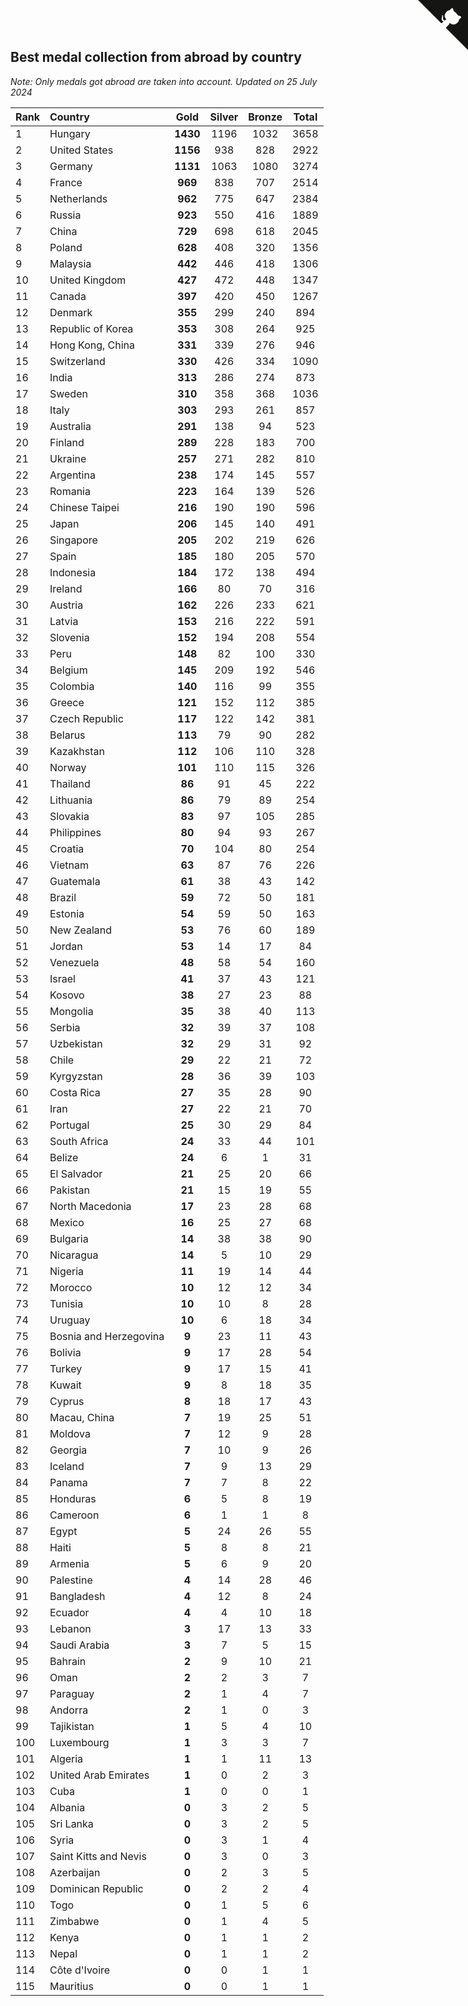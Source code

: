 ## Best medal collection from abroad by country

*Note: Only medals got abroad are taken into account.*
*Updated on 25 July 2024*

| Rank | Country | Gold | Silver | Bronze | Total |
| :--- | :--- | :--: | :--: | :--: | :--: |
| 1 | Hungary | **1430** | 1196 | 1032 | 3658 |
| 2 | United States | **1156** | 938 | 828 | 2922 |
| 3 | Germany | **1131** | 1063 | 1080 | 3274 |
| 4 | France | **969** | 838 | 707 | 2514 |
| 5 | Netherlands | **962** | 775 | 647 | 2384 |
| 6 | Russia | **923** | 550 | 416 | 1889 |
| 7 | China | **729** | 698 | 618 | 2045 |
| 8 | Poland | **628** | 408 | 320 | 1356 |
| 9 | Malaysia | **442** | 446 | 418 | 1306 |
| 10 | United Kingdom | **427** | 472 | 448 | 1347 |
| 11 | Canada | **397** | 420 | 450 | 1267 |
| 12 | Denmark | **355** | 299 | 240 | 894 |
| 13 | Republic of Korea | **353** | 308 | 264 | 925 |
| 14 | Hong Kong, China | **331** | 339 | 276 | 946 |
| 15 | Switzerland | **330** | 426 | 334 | 1090 |
| 16 | India | **313** | 286 | 274 | 873 |
| 17 | Sweden | **310** | 358 | 368 | 1036 |
| 18 | Italy | **303** | 293 | 261 | 857 |
| 19 | Australia | **291** | 138 | 94 | 523 |
| 20 | Finland | **289** | 228 | 183 | 700 |
| 21 | Ukraine | **257** | 271 | 282 | 810 |
| 22 | Argentina | **238** | 174 | 145 | 557 |
| 23 | Romania | **223** | 164 | 139 | 526 |
| 24 | Chinese Taipei | **216** | 190 | 190 | 596 |
| 25 | Japan | **206** | 145 | 140 | 491 |
| 26 | Singapore | **205** | 202 | 219 | 626 |
| 27 | Spain | **185** | 180 | 205 | 570 |
| 28 | Indonesia | **184** | 172 | 138 | 494 |
| 29 | Ireland | **166** | 80 | 70 | 316 |
| 30 | Austria | **162** | 226 | 233 | 621 |
| 31 | Latvia | **153** | 216 | 222 | 591 |
| 32 | Slovenia | **152** | 194 | 208 | 554 |
| 33 | Peru | **148** | 82 | 100 | 330 |
| 34 | Belgium | **145** | 209 | 192 | 546 |
| 35 | Colombia | **140** | 116 | 99 | 355 |
| 36 | Greece | **121** | 152 | 112 | 385 |
| 37 | Czech Republic | **117** | 122 | 142 | 381 |
| 38 | Belarus | **113** | 79 | 90 | 282 |
| 39 | Kazakhstan | **112** | 106 | 110 | 328 |
| 40 | Norway | **101** | 110 | 115 | 326 |
| 41 | Thailand | **86** | 91 | 45 | 222 |
| 42 | Lithuania | **86** | 79 | 89 | 254 |
| 43 | Slovakia | **83** | 97 | 105 | 285 |
| 44 | Philippines | **80** | 94 | 93 | 267 |
| 45 | Croatia | **70** | 104 | 80 | 254 |
| 46 | Vietnam | **63** | 87 | 76 | 226 |
| 47 | Guatemala | **61** | 38 | 43 | 142 |
| 48 | Brazil | **59** | 72 | 50 | 181 |
| 49 | Estonia | **54** | 59 | 50 | 163 |
| 50 | New Zealand | **53** | 76 | 60 | 189 |
| 51 | Jordan | **53** | 14 | 17 | 84 |
| 52 | Venezuela | **48** | 58 | 54 | 160 |
| 53 | Israel | **41** | 37 | 43 | 121 |
| 54 | Kosovo | **38** | 27 | 23 | 88 |
| 55 | Mongolia | **35** | 38 | 40 | 113 |
| 56 | Serbia | **32** | 39 | 37 | 108 |
| 57 | Uzbekistan | **32** | 29 | 31 | 92 |
| 58 | Chile | **29** | 22 | 21 | 72 |
| 59 | Kyrgyzstan | **28** | 36 | 39 | 103 |
| 60 | Costa Rica | **27** | 35 | 28 | 90 |
| 61 | Iran | **27** | 22 | 21 | 70 |
| 62 | Portugal | **25** | 30 | 29 | 84 |
| 63 | South Africa | **24** | 33 | 44 | 101 |
| 64 | Belize | **24** | 6 | 1 | 31 |
| 65 | El Salvador | **21** | 25 | 20 | 66 |
| 66 | Pakistan | **21** | 15 | 19 | 55 |
| 67 | North Macedonia | **17** | 23 | 28 | 68 |
| 68 | Mexico | **16** | 25 | 27 | 68 |
| 69 | Bulgaria | **14** | 38 | 38 | 90 |
| 70 | Nicaragua | **14** | 5 | 10 | 29 |
| 71 | Nigeria | **11** | 19 | 14 | 44 |
| 72 | Morocco | **10** | 12 | 12 | 34 |
| 73 | Tunisia | **10** | 10 | 8 | 28 |
| 74 | Uruguay | **10** | 6 | 18 | 34 |
| 75 | Bosnia and Herzegovina | **9** | 23 | 11 | 43 |
| 76 | Bolivia | **9** | 17 | 28 | 54 |
| 77 | Turkey | **9** | 17 | 15 | 41 |
| 78 | Kuwait | **9** | 8 | 18 | 35 |
| 79 | Cyprus | **8** | 18 | 17 | 43 |
| 80 | Macau, China | **7** | 19 | 25 | 51 |
| 81 | Moldova | **7** | 12 | 9 | 28 |
| 82 | Georgia | **7** | 10 | 9 | 26 |
| 83 | Iceland | **7** | 9 | 13 | 29 |
| 84 | Panama | **7** | 7 | 8 | 22 |
| 85 | Honduras | **6** | 5 | 8 | 19 |
| 86 | Cameroon | **6** | 1 | 1 | 8 |
| 87 | Egypt | **5** | 24 | 26 | 55 |
| 88 | Haiti | **5** | 8 | 8 | 21 |
| 89 | Armenia | **5** | 6 | 9 | 20 |
| 90 | Palestine | **4** | 14 | 28 | 46 |
| 91 | Bangladesh | **4** | 12 | 8 | 24 |
| 92 | Ecuador | **4** | 4 | 10 | 18 |
| 93 | Lebanon | **3** | 17 | 13 | 33 |
| 94 | Saudi Arabia | **3** | 7 | 5 | 15 |
| 95 | Bahrain | **2** | 9 | 10 | 21 |
| 96 | Oman | **2** | 2 | 3 | 7 |
| 97 | Paraguay | **2** | 1 | 4 | 7 |
| 98 | Andorra | **2** | 1 | 0 | 3 |
| 99 | Tajikistan | **1** | 5 | 4 | 10 |
| 100 | Luxembourg | **1** | 3 | 3 | 7 |
| 101 | Algeria | **1** | 1 | 11 | 13 |
| 102 | United Arab Emirates | **1** | 0 | 2 | 3 |
| 103 | Cuba | **1** | 0 | 0 | 1 |
| 104 | Albania | **0** | 3 | 2 | 5 |
| 105 | Sri Lanka | **0** | 3 | 2 | 5 |
| 106 | Syria | **0** | 3 | 1 | 4 |
| 107 | Saint Kitts and Nevis | **0** | 3 | 0 | 3 |
| 108 | Azerbaijan | **0** | 2 | 3 | 5 |
| 109 | Dominican Republic | **0** | 2 | 2 | 4 |
| 110 | Togo | **0** | 1 | 5 | 6 |
| 111 | Zimbabwe | **0** | 1 | 4 | 5 |
| 112 | Kenya | **0** | 1 | 1 | 2 |
| 113 | Nepal | **0** | 1 | 1 | 2 |
| 114 | Côte d'Ivoire | **0** | 0 | 1 | 1 |
| 115 | Mauritius | **0** | 0 | 1 | 1 |


<a href="https://github.com/JustinTimeCuber/wca_statistics" class="github-corner" aria-label="View source on Github"><svg width="80" height="80" viewBox="0 0 250 250" style="fill:#151513; color:#fff; position: absolute; top: 0; border: 0; right: 0;" aria-hidden="true"><path d="M0,0 L115,115 L130,115 L142,142 L250,250 L250,0 Z"></path><path d="M128.3,109.0 C113.8,99.7 119.0,89.6 119.0,89.6 C122.0,82.7 120.5,78.6 120.5,78.6 C119.2,72.0 123.4,76.3 123.4,76.3 C127.3,80.9 125.5,87.3 125.5,87.3 C122.9,97.6 130.6,101.9 134.4,103.2" fill="currentColor" style="transform-origin: 130px 106px;" class="octo-arm"></path><path d="M115.0,115.0 C114.9,115.1 118.7,116.5 119.8,115.4 L133.7,101.6 C136.9,99.2 139.9,98.4 142.2,98.6 C133.8,88.0 127.5,74.4 143.8,58.0 C148.5,53.4 154.0,51.2 159.7,51.0 C160.3,49.4 163.2,43.6 171.4,40.1 C171.4,40.1 176.1,42.5 178.8,56.2 C183.1,58.6 187.2,61.8 190.9,65.4 C194.5,69.0 197.7,73.2 200.1,77.6 C213.8,80.2 216.3,84.9 216.3,84.9 C212.7,93.1 206.9,96.0 205.4,96.6 C205.1,102.4 203.0,107.8 198.3,112.5 C181.9,128.9 168.3,122.5 157.7,114.1 C157.9,116.9 156.7,120.9 152.7,124.9 L141.0,136.5 C139.8,137.7 141.6,141.9 141.8,141.8 Z" fill="currentColor" class="octo-body"></path></svg></a><style>.github-corner:hover .octo-arm{animation:octocat-wave 560ms ease-in-out}@keyframes octocat-wave{0%,100%{transform:rotate(0)}20%,60%{transform:rotate(-25deg)}40%,80%{transform:rotate(10deg)}}@media (max-width:500px){.github-corner:hover .octo-arm{animation:none}.github-corner .octo-arm{animation:octocat-wave 560ms ease-in-out}}</style>
